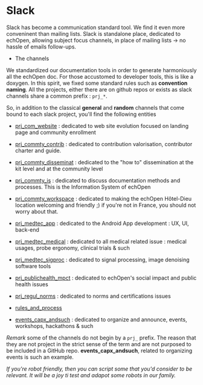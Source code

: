 # Slack

Slack has become a communication standard tool. We find it even more conveninent than mailing lists. Slack is standalone place, dedicated to echOpen, allowing subject focus channels, in place of mailing lists -> no hassle of emails follow-ups. 

* The channels

We standardized our documentation tools in order to generate harmoniously all the echOpen doc. For those accustomed to developer tools, this is like a doxygen. In this spirit, we fixed some standard rules such as **convention naming**. 
All the projects, either there are on github repos or exists as slack channels share a common prefix : `prj_*`. 

So, in addition to the classical **general** and **random** channels that come bound to each slack project, you'll find the following entities

* [prj_com_website](https://echopen.slack.com/archives/prj_com_website) : dedicated to web site evolution focused on landing page and community enrollment

* [prj_commty_contrib](https://echopen.slack.com/archives/prj_commty_contrib) : dedicated to contribution valorisation, contributor charter and guide.

* [prj_commty_disseminat](https://echopen.slack.com/archives/prj_commty_disseminat) : dedicated to the "how to" dissemination at the kit level and at the community level  

* [prj_commty_is](https://echopen.slack.com/archives/prj_commty_is) : dedicated to discuss documentation methods and processes. This is the Information System of echOpen

* [prj_commty_workspace](https://echopen.slack.com/archives/prj_commty_workspace) : dedicated to making the echOpen Hôtel-Dieu location welcoming and friendly ;) if you're not in France, you should not worry about that.

* [prj_medtec_app](https://echopen.slack.com/archives/prj_medtec_app) : dedicated to the Android App development : UX, UI, back-end

* [prj_medtec_medical](https://echopen.slack.com/archives/prj_medtec_medical) : dedicated to all medical related issue : medical usages, probe ergonomy, clinical trials & such

* [prj_medtec_sigproc](https://echopen.slack.com/archives/prj_medtec_sigproc) : dedicated to  signal processing, image denoising software tools

* [prj_publichealth_mpct](https://echopen.slack.com/archives/prj_publichealth_mpct) : dedicated to echOpen's social impact and public health issues

* [prj_regul_norms](https://echopen.slack.com/archives/prj_regul_norms) : dedicated to norms and certifications issues

* [rules_and_process](https://echopen.slack.com/archives/rules_and_process)

* [events_capx_andsuch](https://echopen.slack.com/archives/events_capx_andsuch) : dedicated to organize and announce, events, workshops, hackathons & such


*Remark* some of the channels do not begin by a `prj_` prefix. The reason that they are not project in the strict sense of the term and are not purposed to be included in a GitHub repo. **events_capx_andsuch**, related to organizing events is such an example.  

*If you're robot friendly, then you can script some that you'd consider to be relevant. It will be a joy ti test and adapot some robots in our family.*